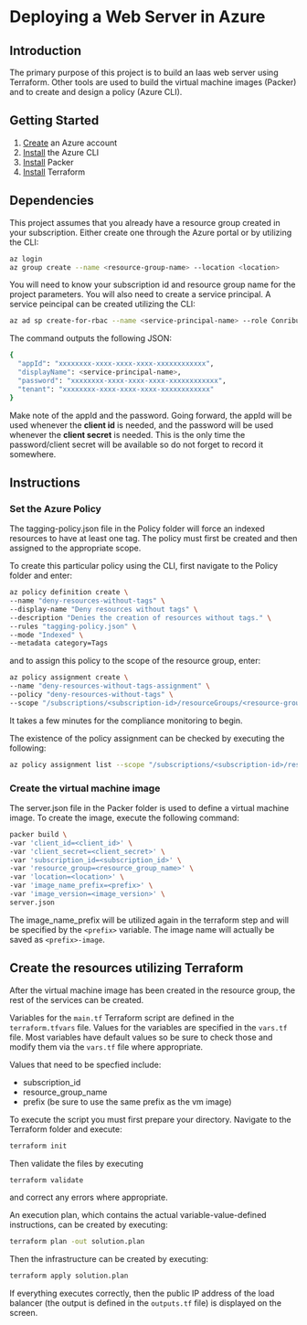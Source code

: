 # Deploying a Web Server in Azure

## Introduction

The primary purpose of this project is to build an Iaas web server using Terraform.  Other tools are used to build the virtual machine images (Packer) and to create and design a policy (Azure CLI).

## Getting Started

1. [Create](https://portal.azure.com) an Azure account
2. [Install](https://learn.microsoft.com/en-us/cli/azure/install-azure-cli) the Azure CLI
3. [Install](https://developer.hashicorp.com/packer/docs/install) Packer
4. [Install](https://developer.hashicorp.com/terraform/install) Terraform

## Dependencies

This project assumes that you already have a resource group created in your subscription.  Either create one through the Azure portal or by utilizing the CLI:

```sh
az login
az group create --name <resource-group-name> --location <location>
```  

You will need to know your subscription id and resource group name for the project parameters.  You will also need to create a service principal.  A service peincipal can be created utilizing the CLI:

```sh
az ad sp create-for-rbac --name <service-principal-name> --role Conributor --scopes "/subscriptions/<subscription-id>/resourceGroups/<resource-group-name>"
```

The command outputs the following JSON:

```sh
{
  "appId": "xxxxxxxx-xxxx-xxxx-xxxx-xxxxxxxxxxxx",
  "displayName": <service-principal-name>,
  "password": "xxxxxxxx-xxxx-xxxx-xxxx-xxxxxxxxxxxx",
  "tenant": "xxxxxxxx-xxxx-xxxx-xxxx-xxxxxxxxxxxx"
}
```

Make note of the appId and the password.  Going forward, the appId will be used whenever the **client id** is needed, and the password will be used whenever the **client secret** is needed.  This is the only time the password/client secret will be available so do not forget to record it somewhere.

## Instructions

### Set the Azure Policy

The tagging-policy.json file in the Policy folder will force an indexed resources to have at least one tag.  The policy must first be created and then assigned to the appropriate scope.

To create this particular policy using the CLI, first navigate to the Policy folder and enter:

```sh
az policy definition create \
--name "deny-resources-without-tags" \
--display-name "Deny resources without tags" \
--description "Denies the creation of resources without tags." \
--rules "tagging-policy.json" \
--mode "Indexed" \
--metadata category=Tags
```

and to assign this policy to the scope of the resource group, enter:

```sh
az policy assignment create \
--name "deny-resources-without-tags-assignment" \
--policy "deny-resources-without-tags" \
--scope "/subscriptions/<subscription-id>/resourceGroups/<resource-group-name>"
```

It takes a few minutes for the compliance monitoring to begin.

The existence of the policy assignment can be checked by executing the following:

```sh
az policy assignment list --scope "/subscriptions/<subscription-id>/resourceGroups/<resource-group-name>"
```

### Create the virtual machine image

The server.json file in the Packer folder is used to define a virtual machine image.  To create the image, execute the following command:

```sh
packer build \
-var 'client_id=<client_id>' \
-var 'client_secret=<client_secret>' \
-var 'subscription_id=<subscription_id>' \
-var 'resource_group=<resource_group_name>' \
-var 'location=<location>' \
-var 'image_name_prefix=<prefix>' \
-var 'image_version=<image_version>' \
server.json
```

The image_name_prefix will be utilized again in the terraform step and will be specified by the `<prefix>` variable.  The image name will actually be saved as `<prefix>-image`.

## Create the resources utilizing Terraform

After the virtual machine image has been created in the resource group, the rest of the services can be created.  

Variables for the `main.tf` Terraform script are defined in the `terraform.tfvars` file.  Values for the variables are specified in the `vars.tf` file.  Most variables have default values so be sure to check those and modify them via the `vars.tf` file where appropriate.

Values that need to be specfied include:

* subscription_id
* resource_group_name
* prefix (be sure to use the same prefix as the vm image)

To execute the script you must first prepare your directory.  Navigate to the Terraform folder and execute:

```sh
terraform init
```

Then validate the files by executing

```sh
terraform validate
```

and correct any errors where appropriate.

An execution plan, which contains the actual variable-value-defined instructions, can be created by executing:

```sh
terraform plan -out solution.plan
```

Then the infrastructure can be created by executing:

```sh
terraform apply solution.plan
```

If everything executes correctly, then the public IP address of the load balancer (the output is defined in the `outputs.tf` file) is displayed on the screen.

